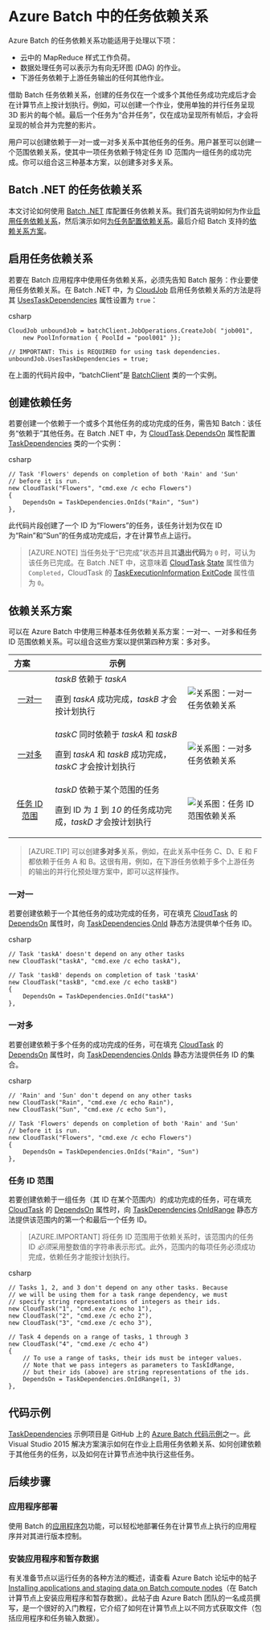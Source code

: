 <properties
    pageTitle="配置依赖于其他任务的任务 - Azure Batch | Azure"
    description="在 Azure Batch 中创建依赖于其他任务的成功完成的任务，以处理 MapReduce 样式工作负荷和类似的大数据工作负荷。"
    services="batch"
    documentationcenter=".net"
    author="tamram"
    manager="timlt"
    editor="" />
<tags
    ms.assetid="b8d12db5-ca30-4c7d-993a-a05af9257210"
    ms.service="batch"
    ms.devlang="multiple"
    ms.topic="article"
    ms.tgt_pltfrm="vm-windows"
    ms.workload="big-compute"
    ms.date="01/23/2017"
    wacn.date="03/14/2017"
    ms.author="tamram" />

# Azure Batch 中的任务依赖关系
Azure Batch 的任务依赖关系功能适用于处理以下项：

- 云中的 MapReduce 样式工作负荷。
- 数据处理任务可以表示为有向无环图 (DAG) 的作业。
- 下游任务依赖于上游任务输出的任何其他作业。

借助 Batch 任务依赖关系，创建的任务仅在一个或多个其他任务成功完成后才会在计算节点上按计划执行。例如，可以创建一个作业，使用单独的并行任务呈现 3D 影片的每个帧。最后一个任务为“合并任务”，仅在成功呈现所有帧后，才会将呈现的帧合并为完整的影片。

用户可以创建依赖于一对一或一对多关系中其他任务的任务。用户甚至可以创建一个范围依赖关系，使其中一项任务依赖于特定任务 ID 范围内一组任务的成功完成。你可以组合这三种基本方案，以创建多对多关系。

## Batch .NET 的任务依赖关系
本文讨论如何使用 [Batch .NET][net_msdn] 库配置任务依赖关系。我们首先说明如何为作业[启用任务依赖关系](#enable-task-dependencies)，然后演示如何[为任务配置依赖关系](#create-dependent-tasks)。最后介绍 Batch 支持的[依赖关系方案](#dependency-scenarios)。

## <a name="enable-task-dependencies"></a>启用任务依赖关系

若要在 Batch 应用程序中使用任务依赖关系，必须先告知 Batch 服务：作业要使用任务依赖关系。在 Batch .NET 中，为 [CloudJob][net_cloudjob] 启用任务依赖关系的方法是将其 [UsesTaskDependencies][net_usestaskdependencies] 属性设置为 `true`：

csharp

	CloudJob unboundJob = batchClient.JobOperations.CreateJob( "job001",
	    new PoolInformation { PoolId = "pool001" });

	// IMPORTANT: This is REQUIRED for using task dependencies.
	unboundJob.UsesTaskDependencies = true;


在上面的代码片段中，“batchClient”是 [BatchClient][net_batchclient] 类的一个实例。

## <a name="create-dependent-tasks"></a>创建依赖任务

若要创建一个依赖于一个或多个其他任务的成功完成的任务，需告知 Batch：该任务“依赖于”其他任务。在 Batch .NET 中，为 [CloudTask][net_cloudtask].[DependsOn][net_dependson] 属性配置 [TaskDependencies][net_taskdependencies] 类的一个实例：

csharp

	// Task 'Flowers' depends on completion of both 'Rain' and 'Sun'
	// before it is run.
	new CloudTask("Flowers", "cmd.exe /c echo Flowers")
	{
	    DependsOn = TaskDependencies.OnIds("Rain", "Sun")
	},

此代码片段创建了一个 ID 为“Flowers”的任务，该任务计划为仅在 ID 为“Rain”和“Sun”的任务成功完成后，才在计算节点上运行。

> [AZURE.NOTE]
当任务处于“已完成”状态并且其**退出代码**为 `0` 时，可认为该任务已完成。在 Batch .NET 中，这意味着 [CloudTask][net_cloudtask].[State][net_taskstate] 属性值为 `Completed`，CloudTask 的 [TaskExecutionInformation][net_taskexecutioninformation].[ExitCode][net_exitcode] 属性值为 `0`。
> 
> 

## 依赖关系方案
可以在 Azure Batch 中使用三种基本任务依赖关系方案：一对一、一对多和任务 ID 范围依赖关系。可以组合这些方案以提供第四种方案：多对多。

| 方案&nbsp;&nbsp;&nbsp;&nbsp;&nbsp;&nbsp;&nbsp; | 示例 | |
|:---:| --- | --- |
| [一对一](#one-to-one) |*taskB* 依赖于 *taskA* <p/> 直到 *taskA* 成功完成，*taskB* 才会按计划执行 |![关系图：一对一任务依赖关系][1] |
| [一对多](#one-to-many) |*taskC* 同时依赖于 *taskA* 和 *taskB* <p/> 直到 *taskA* 和 *taskB* 成功完成，*taskC* 才会按计划执行 |![关系图：一对多任务依赖关系][2] |
| [任务 ID 范围](#task-id-range) |*taskD* 依赖于某个范围的任务 <p/> 直到 ID 为 *1* 到 *10* 的任务成功完成，*taskD* 才会按计划执行 |![关系图：任务 ID 范围依赖关系][3] |

> [AZURE.TIP]
可以创建**多对多**关系，例如，在此关系中任务 C、D、E 和 F 都依赖于任务 A 和 B。这很有用，例如，在下游任务依赖于多个上游任务的输出的并行化预处理方案中，即可以这样操作。
> 
> 

### <a name="one-to-one"></a>一对一
若要创建依赖于一个其他任务的成功完成的任务，可在填充 [CloudTask][net_cloudtask] 的 [DependsOn][net_dependson] 属性时，向 [TaskDependencies][net_taskdependencies].[OnId][net_onid] 静态方法提供单个任务 ID。

csharp

	// Task 'taskA' doesn't depend on any other tasks
	new CloudTask("taskA", "cmd.exe /c echo taskA"),

	// Task 'taskB' depends on completion of task 'taskA'
	new CloudTask("taskB", "cmd.exe /c echo taskB")
	{
	    DependsOn = TaskDependencies.OnId("taskA")
	},

### <a name="one-to-many"></a>一对多

若要创建依赖于多个任务的成功完成的任务，可在填充 [CloudTask][net_cloudtask] 的 [DependsOn][net_dependson] 属性时，向 [TaskDependencies][net_taskdependencies].[OnIds][net_onids] 静态方法提供任务 ID 的集合。

csharp

	// 'Rain' and 'Sun' don't depend on any other tasks
	new CloudTask("Rain", "cmd.exe /c echo Rain"),
	new CloudTask("Sun", "cmd.exe /c echo Sun"),

	// Task 'Flowers' depends on completion of both 'Rain' and 'Sun'
	// before it is run.
	new CloudTask("Flowers", "cmd.exe /c echo Flowers")
	{
	    DependsOn = TaskDependencies.OnIds("Rain", "Sun")
	},

### <a name="task-id-range"></a>任务 ID 范围

若要创建依赖于一组任务（其 ID 在某个范围内）的成功完成的任务，可在填充 [CloudTask][net_cloudtask] 的 [DependsOn][net_dependson] 属性时，向 [TaskDependencies][net_taskdependencies].[OnIdRange][net_onidrange] 静态方法提供该范围内的第一个和最后一个任务 ID。

> [AZURE.IMPORTANT]
将任务 ID 范围用于依赖关系时，该范围内的任务 ID *必须*采用整数值的字符串表示形式。此外，范围内的每项任务必须成功完成，依赖任务才能按计划执行。
> 
> 

csharp

	// Tasks 1, 2, and 3 don't depend on any other tasks. Because
	// we will be using them for a task range dependency, we must
	// specify string representations of integers as their ids.
	new CloudTask("1", "cmd.exe /c echo 1"),
	new CloudTask("2", "cmd.exe /c echo 2"),
	new CloudTask("3", "cmd.exe /c echo 3"),

	// Task 4 depends on a range of tasks, 1 through 3
	new CloudTask("4", "cmd.exe /c echo 4")
	{
	    // To use a range of tasks, their ids must be integer values.
	    // Note that we pass integers as parameters to TaskIdRange,
	    // but their ids (above) are string representations of the ids.
	    DependsOn = TaskDependencies.OnIdRange(1, 3)
	},

## 代码示例
[TaskDependencies][github_taskdependencies] 示例项目是 GitHub 上的 [Azure Batch 代码示例][github_samples]之一。此 Visual Studio 2015 解决方案演示如何在作业上启用任务依赖关系、如何创建依赖于其他任务的任务，以及如何在计算节点池中执行这些任务。

## 后续步骤
### 应用程序部署
使用 Batch 的[应用程序包](/documentation/articles/batch-application-packages/)功能，可以轻松地部署任务在计算节点上执行的应用程序并对其进行版本控制。

### 安装应用程序和暂存数据
有关准备节点以运行任务的各种方法的概述，请查看 Azure Batch 论坛中的帖子 [Installing applications and staging data on Batch compute nodes][forum_post]（在 Batch 计算节点上安装应用程序和暂存数据）。此帖子由 Azure Batch 团队的一名成员撰写，是一个很好的入门教程，它介绍了如何在计算节点上以不同方式获取文件（包括应用程序和任务输入数据）。

[forum_post]: https://social.msdn.microsoft.com/Forums/zh-cn/87b19671-1bdf-427a-972c-2af7e5ba82d9/installing-applications-and-staging-data-on-batch-compute-nodes?forum=azurebatch
[github_taskdependencies]: https://github.com/Azure/azure-batch-samples/tree/master/CSharp/ArticleProjects/TaskDependencies
[github_samples]: https://github.com/Azure/azure-batch-samples
[net_batchclient]: https://msdn.microsoft.com/zh-cn/library/azure/microsoft.azure.batch.batchclient.aspx
[net_cloudjob]: https://msdn.microsoft.com/zh-cn/library/azure/microsoft.azure.batch.cloudjob.aspx
[net_cloudtask]: https://msdn.microsoft.com/zh-cn/library/azure/microsoft.azure.batch.cloudtask.aspx
[net_dependson]: https://msdn.microsoft.com/zh-cn/library/azure/microsoft.azure.batch.cloudtask.dependson.aspx
[net_exitcode]: https://msdn.microsoft.com/zh-cn/library/azure/microsoft.azure.batch.taskexecutioninformation.exitcode.aspx
[net_msdn]: https://msdn.microsoft.com/zh-cn/library/azure/mt348682.aspx
[net_onid]: https://msdn.microsoft.com/zh-cn/library/microsoft.azure.batch.taskdependencies.onid.aspx
[net_onids]: https://msdn.microsoft.com/zh-cn/library/microsoft.azure.batch.taskdependencies.onids.aspx
[net_onidrange]: https://msdn.microsoft.com/zh-cn/library/microsoft.azure.batch.taskdependencies.onidrange.aspx
[net_taskexecutioninformation]: https://msdn.microsoft.com/zh-cn/library/azure/microsoft.azure.batch.taskexecutioninformation.aspx
[net_taskstate]: https://msdn.microsoft.com/zh-cn/library/azure/microsoft.azure.batch.common.taskstate.aspx
[net_usestaskdependencies]: https://msdn.microsoft.com/zh-cn/library/azure/microsoft.azure.batch.cloudjob.usestaskdependencies.aspx
[net_taskdependencies]: https://msdn.microsoft.com/zh-cn/library/azure/microsoft.azure.batch.taskdependencies.aspx

[1]: ./media/batch-task-dependency/01_one_to_one.png "关系图：一对一依赖关系"
[2]: ./media/batch-task-dependency/02_one_to_many.png "关系图：一对多依赖关系"
[3]: ./media/batch-task-dependency/03_task_id_range.png "关系图：任务 ID 范围依赖关系"

<!---HONumber=Mooncake_0306_2017-->
<!---Update_Description: update meta properties -->